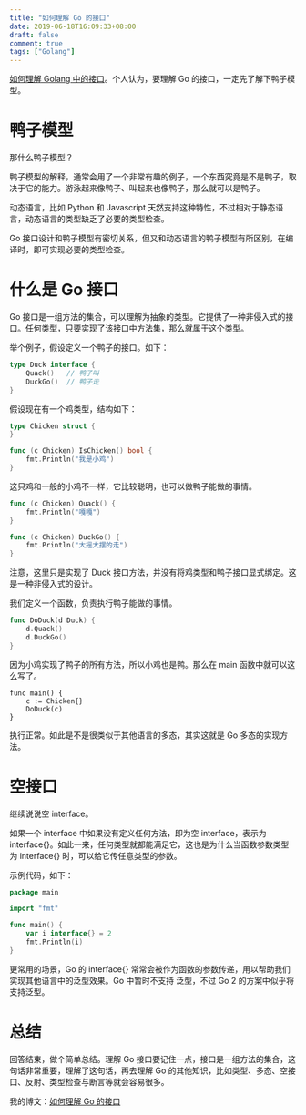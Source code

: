 ```yaml
---
title: "如何理解 Go 的接口"
date: 2019-06-18T16:09:33+08:00
draft: false
comment: true
tags: ["Golang"]
---
```


[如何理解 Golang 中的接口](https://www.zhihu.com/question/318138275/answer/699989214)。个人认为，要理解 Go 的接口，一定先了解下鸭子模型。

# 鸭子模型

那什么鸭子模型？

鸭子模型的解释，通常会用了一个非常有趣的例子，一个东西究竟是不是鸭子，取决于它的能力。游泳起来像鸭子、叫起来也像鸭子，那么就可以是鸭子。

动态语言，比如 Python 和 Javascript 天然支持这种特性，不过相对于静态语言，动态语言的类型缺乏了必要的类型检查。

Go 接口设计和鸭子模型有密切关系，但又和动态语言的鸭子模型有所区别，在编译时，即可实现必要的类型检查。

# 什么是 Go 接口

Go 接口是一组方法的集合，可以理解为抽象的类型。它提供了一种非侵入式的接口。任何类型，只要实现了该接口中方法集，那么就属于这个类型。

举个例子，假设定义一个鸭子的接口。如下：
```go
type Duck interface {
	Quack()   // 鸭子叫
	DuckGo()  // 鸭子走
}
```

假设现在有一个鸡类型，结构如下：
```go
type Chicken struct {
}

func (c Chicken) IsChicken() bool {
	fmt.Println("我是小鸡")
}
```

这只鸡和一般的小鸡不一样，它比较聪明，也可以做鸭子能做的事情。
```go
func (c Chicken) Quack() {
	fmt.Println("嘎嘎")
}

func (c Chicken) DuckGo() {
	fmt.Println("大摇大摆的走")
}
```

注意，这里只是实现了 Duck 接口方法，并没有将鸡类型和鸭子接口显式绑定。这是一种非侵入式的设计。

我们定义一个函数，负责执行鸭子能做的事情。

```go
func DoDuck(d Duck) {
	d.Quack()
	d.DuckGo()
}
```
因为小鸡实现了鸭子的所有方法，所以小鸡也是鸭。那么在 main 函数中就可以这么写了。
```
func main() {
	c := Chicken{}
	DoDuck(c)
}
```

执行正常。如此是不是很类似于其他语言的多态，其实这就是 Go 多态的实现方法。

# 空接口

继续说说空 interface。

如果一个 interface 中如果没有定义任何方法，即为空 interface，表示为 interface{}。如此一来，任何类型就都能满足它，这也是为什么当函数参数类型为 interface{} 时，可以给它传任意类型的参数。

示例代码，如下：

```go
package main

import "fmt"

func main() {
	var i interface{} = 2
	fmt.Println(i)
}
```

更常用的场景，Go 的 interface{} 常常会被作为函数的参数传递，用以帮助我们实现其他语言中的泛型效果。Go 中暂时不支持 泛型，不过 Go 2 的方案中似乎将支持泛型。

# 总结

回答结束，做个简单总结。理解 Go 接口要记住一点，接口是一组方法的集合，这句话非常重要，理解了这句话，再去理解 Go 的其他知识，比如类型、多态、空接口、反射、类型检查与断言等就会容易很多。

我的博文：[如何理解 Go 的接口](https://www.poloxue.com/posts/2019-06-18-understand-golang-interface)
